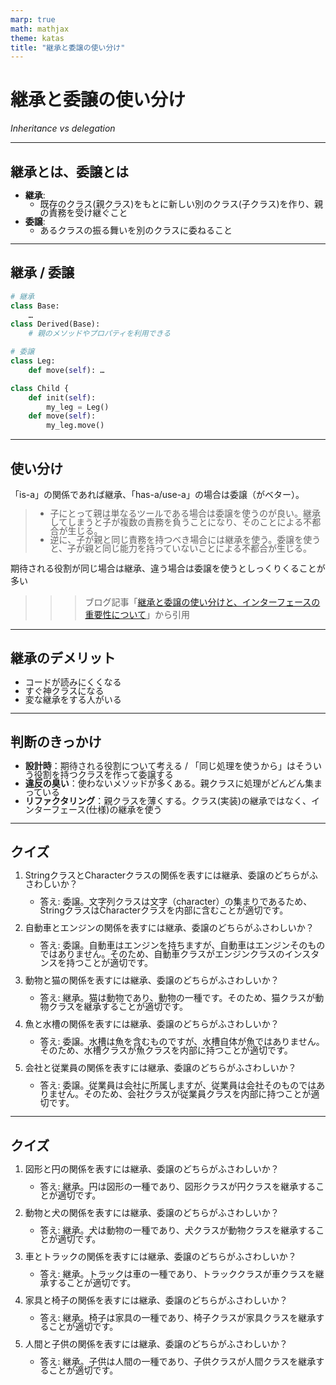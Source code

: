 ```yaml
---
marp: true
math: mathjax
theme: katas
title: "継承と委譲の使い分け"
---
```

<!-- 
size: 16:9
paginate: true
-->
<!-- header: 勉強会# ― エンジニアとしての解像度を高めるための勉強会-->

# 継承と委譲の使い分け

_Inheritance vs delegation_

---

## 継承とは、委譲とは

- **継承**:
    - 既存のクラス(親クラス)をもとに新しい別のクラス(子クラス)を作り、親の責務を受け継ぐこと
- **委譲**:
    - あるクラスの振る舞いを別のクラスに委ねること

---

## 継承 / 委譲

```py
# 継承
class Base:
    …
class Derived(Base):
    # 親のメソッドやプロパティを利用できる
```

```py
# 委譲
class Leg:
    def move(self): …

class Child {
    def init(self):
        my_leg = Leg()
    def move(self):
        my_leg.move()
```

---

## 使い分け

「is-a」の関係であれば継承、「has-a/use-a」の場合は委譲（がベター）。
 
> - 子にとって親は単なるツールである場合は委譲を使うのが良い。継承してしまうと子が複数の責務を負うことになり、そのことによる不都合が生じる。
> - 逆に、子が親と同じ責務を持つべき場合には継承を使う。委譲を使うと、子が親と同じ能力を持っていないことによる不都合が生じる。

期待される役割が同じ場合は継承、違う場合は委譲を使うとしっくりくることが多い

>>> ブログ記事「[継承と委譲の使い分けと、インターフェースの重要性について](https://ikenox.info/blog/inheritance-delegation-interface/)」から引用
 
---

## 継承のデメリット

- コードが読みにくくなる
- すぐ神クラスになる
- 変な継承をする人がいる

<!-- https://mametter.hatenablog.com/entry/2024/02/10/120527 -->
---

## 判断のきっかけ

- **設計時**：期待される役割について考える / 「同じ処理を使うから」はそういう役割を持つクラスを作って委譲する
- **違反の臭い**：使わないメソッドが多くある。親クラスに処理がどんどん集まっている
- **リファクタリング**：親クラスを薄くする。クラス(実装)の継承ではなく、インターフェース(仕様)の継承を使う
 
---

<style scoped>
   ol { line-height: 1.0em }
   ul { line-height: 1.0em }
</style>

## クイズ

1. StringクラスとCharacterクラスの関係を表すには継承、委譲のどちらがふさわしいか？
   - 答え: 委譲。文字列クラスは文字（character）の集まりであるため、StringクラスはCharacterクラスを内部に含むことが適切です。

2. 自動車とエンジンの関係を表すには継承、委譲のどちらがふさわしいか？
   - 答え: 委譲。自動車はエンジンを持ちますが、自動車はエンジンそのものではありません。そのため、自動車クラスがエンジンクラスのインスタンスを持つことが適切です。

3. 動物と猫の関係を表すには継承、委譲のどちらがふさわしいか？
   - 答え: 継承。猫は動物であり、動物の一種です。そのため、猫クラスが動物クラスを継承することが適切です。

4. 魚と水槽の関係を表すには継承、委譲のどちらがふさわしいか？
   - 答え: 委譲。水槽は魚を含むものですが、水槽自体が魚ではありません。そのため、水槽クラスが魚クラスを内部に持つことが適切です。

5. 会社と従業員の関係を表すには継承、委譲のどちらがふさわしいか？
   - 答え: 委譲。従業員は会社に所属しますが、従業員は会社そのものではありません。そのため、会社クラスが従業員クラスを内部に持つことが適切です。

---

<style scoped>
   ol { line-height: 1.0em }
   ul { line-height: 1.0em }
</style>

## クイズ

1. 図形と円の関係を表すには継承、委譲のどちらがふさわしいか？
   - 答え: 継承。円は図形の一種であり、図形クラスが円クラスを継承することが適切です。

2. 動物と犬の関係を表すには継承、委譲のどちらがふさわしいか？
   - 答え: 継承。犬は動物の一種であり、犬クラスが動物クラスを継承することが適切です。

3. 車とトラックの関係を表すには継承、委譲のどちらがふさわしいか？
   - 答え: 継承。トラックは車の一種であり、トラッククラスが車クラスを継承することが適切です。

4. 家具と椅子の関係を表すには継承、委譲のどちらがふさわしいか？
   - 答え: 継承。椅子は家具の一種であり、椅子クラスが家具クラスを継承することが適切です。

5. 人間と子供の関係を表すには継承、委譲のどちらがふさわしいか？
   - 答え: 継承。子供は人間の一種であり、子供クラスが人間クラスを継承することが適切です。